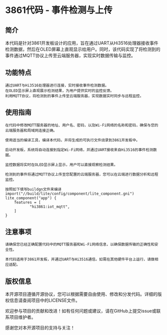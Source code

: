 

# 3861代码 - 事件检测与上传
## 简介

本代码是针对3861开发板设计的应用，旨在通过UART从Hi3516处理器接收事件检测数据，然后在OLED屏幕上直观显示给用户。同时，该代码实现了将检测到的事件通过MQTT协议上传至云端服务器，实现实时数据传输与监控。
## 功能特点

    通过UART与Hi3516处理器进行连接，实时接收事件检测数据。
    在OLED显示屏上直观展示检测结果，为用户提供实时的监控反馈。
    利用MQTT协议，将检测到的事件上传至云端服务器，实现数据实时同步与远程监控。

## 使用指南

    在代码中修改MQTT服务器的地址、用户名、密码，以及Wi-Fi网络的名称和密码，确保与您的云端服务器和局域网连接正确。

    使用适当的编译工具，编译本代码，并将生成的可执行文件烧录到3861开发板中。

    启动开发板，系统将自动连接到指定Wi-Fi网络，并通过UART接收来自Hi3516的事件检测数据。

    监控数据将实时在OLED显示屏上显示，用户可以直接观察检测结果。

    检测到的事件将通过MQTT协议上传至您配置的云端服务器，您可以在云端进行数据分析和远程监控。

    按照如下填写buildgn文件来编译 
    import("//build/lite/config/component/lite_component.gni")
    lite_component("app") {
        features = [
               "hi3861:iot_mqtt",
        ]
    }
     

## 注意事项

    请确保您已经正确配置代码中的MQTT服务器和Wi-Fi网络信息，以确保数据传输的正确性和安全性。

    本代码适用于3861开发板，并通过UART与Hi3516通信。如需在其他硬件平台上运行，请做相应适配。

## 版权信息

本开源项目遵循开源协议，您可以根据需要自由使用、修改和分发代码。详细的版权信息请查阅项目中的LICENSE文件。

欢迎参与项目的贡献和改进！如有任何问题或建议，请在GitHub上提交issue或联系项目维护者。

感谢您对本开源项目的支持与关注！
